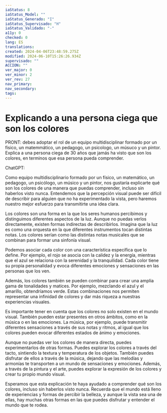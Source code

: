 ```yaml
---
iaStatus: 8
iaStatus_Model: ""
iaStatus_Generado: "I"
iaStatus_Supervisado: "H"
iaStatus_Validado: "-"
a11y: 0
checked: 0
lang: ES
translations: 
created: 2024-04-06T23:48:59.275Z
modified: 2024-06-10T15:26:26.934Z
supervisado: ""
ACCION: ""
ver_major: 0
ver_minor: 2
ver_rev: 27
nav_primary: 
nav_secondary: 
tags:
---
```

# Explicando a una persona ciega que son los colores

PRONT: debes adoptar el rol de un equipo multidisciplinar formado por un físico, un matemmático, un pedagogo, un psicologo, un músuco y un pintor. Explica a una persona ciega de 30 años que jamás ha visto que son los colores, en terminos que esa persona pueda comprender.

ChatGPT:

Como equipo multidisciplinario formado por un físico, un matemático, un pedagogo, un psicólogo, un músico y un pintor, nos gustaría explicarte qué son los colores de una manera que puedas comprender, incluso sin haberlos visto nunca. Entendemos que la percepción visual puede ser difícil de describir para alguien que no ha experimentado la vista, pero haremos nuestro mejor esfuerzo para transmitirte una idea clara.

Los colores son una forma en la que los seres humanos percibimos y distinguimos diferentes aspectos de la luz. Aunque no puedas verlos directamente, existen formas indirectas de describirlos. Imagina que la luz es como una orquesta en la que diferentes instrumentos tocan distintas notas. Los colores serían como las distintas notas musicales que se combinan para formar una sinfonía visual.

Podemos asociar cada color con una característica específica que lo define. Por ejemplo, el rojo se asocia con la calidez y la energía, mientras que el azul se relaciona con la serenidad y la tranquilidad. Cada color tiene su propia personalidad y evoca diferentes emociones y sensaciones en las personas que los ven.

Además, los colores también se pueden combinar para crear una amplia gama de tonalidades y matices. Por ejemplo, mezclando el azul y el amarillo, obtendríamos verde. Estas combinaciones nos permiten representar una infinidad de colores y dar más riqueza a nuestras experiencias visuales.

Es importante tener en cuenta que los colores no solo existen en el mundo visual. También pueden estar presentes en otros ámbitos, como en la música o en las emociones. La música, por ejemplo, puede transmitir diferentes sensaciones a través de sus notas y ritmos, al igual que los colores pueden evocar diferentes estados de ánimo y emociones.

Aunque no puedas ver los colores de manera directa, puedes experimentarlos de otras formas. Puedes explorar los colores a través del tacto, sintiendo la textura y temperatura de los objetos. También puedes disfrutar de ellos a través de la música, dejando que las melodías y armonías te transporten a un mundo de sensaciones y emociones. Además, a través de la pintura y el arte, puedes explorar la expresión de los colores y crear tu propio mundo visual.

Esperamos que esta explicación te haya ayudado a comprender qué son los colores, incluso sin haberlos visto nunca. Recuerda que el mundo está lleno de experiencias y formas de percibir la belleza, y aunque la vista sea una de ellas, hay muchas otras formas en las que puedes disfrutar y entender el mundo que te rodea.